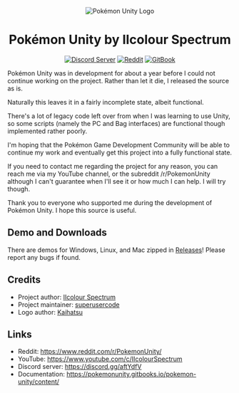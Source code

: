 <p align="center">
  <img alt="Pokémon Unity Logo" src="https://i.imgur.com/E3necpp.png" />
  <h1 align="center">Pokémon Unity by IIcolour Spectrum</h3>
  <p align="center">
    <a href="https://discord.gg/aftYdfV"><img alt="Discord Server" src="https://img.shields.io/discord/285560546244427777.svg"></a>
    <a href="https://www.reddit.com/r/PokemonUnity/"><img alt="Reddit" src="https://img.shields.io/badge/join%20us%20on-reddit-ff5700.svg"></a>
    <a href="https://pokemonunity.gitbooks.io/pokemon-unity/content/"><img alt="GitBook" src="https://img.shields.io/badge/view%20docs%20on-gitbook-blue.svg"></a>
  </p>
</p>

Pokémon Unity was in development for about a year before I could not continue working on the project. Rather than let it
die, I released the source as is.

Naturally this leaves it in a fairly incomplete state, albeit functional.

There's a lot of legacy code left over from when I was learning to use Unity, so some scripts (namely the PC and Bag interfaces) are 
functional though implemented rather poorly.

I'm hoping that the Pokémon Game Development Community will be able to continue my work and eventually get this project into a fully 
functional state.

If you need to contact me regarding the project for any reason, you can reach me via my YouTube channel, or the subreddit 
/r/PokemonUnity although I can't guarantee when I'll see it or how much I can help. I will try though.

Thank you to everyone who supported me during the development of Pokémon Unity. I hope this source is useful.

## Demo and Downloads

There are demos for Windows, Linux, and Mac zipped in [Releases](https://github.com/superusercode/PokemonUnity/releases)! Please report any bugs if found.

## Credits

* Project author: [IIcolour Spectrum](https://www.reddit.com/user/IIcolour_Spectrum)
* Project maintainer: [superusercode](https://www.reddit.com/user/Lucas_One/)
* Logo author: [Kaihatsu](https://twitter.com/KaihatsuYT)

## Links

* Reddit: <https://www.reddit.com/r/PokemonUnity/>
* YouTube: <https://www.youtube.com/c/IIcolourSpectrum>
* Discord server: <https://discord.gg/aftYdfV>
* Documentation: <https://pokemonunity.gitbooks.io/pokemon-unity/content/>
